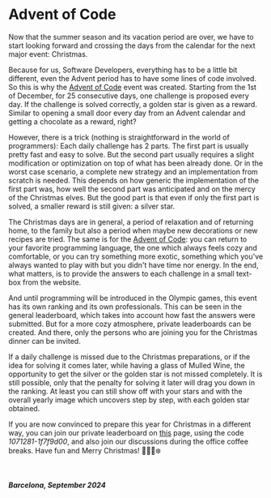 &nbsp;

# Advent of Code

Now that the summer season and its vacation period are over, we have to start looking forward and crossing the days from the calendar for the next major event: Christmas.
 
Because for us, Software Developers, everything has to be a little bit different, even the Advent period has to have some lines of code involved. So this is why the [Advent of Code](https://adventofcode.com/) event was created. Starting from the 1st of December, for 25 consecutive days, one challenge is proposed every day. If the challenge is solved correctly, a golden star is given as a reward.  Similar to opening a small door every day from an Advent calendar and getting a chocolate as a reward, right?
 
However, there is a trick (nothing is straightforward in the world of programmers): Each daily challenge has 2 parts. The first part is usually pretty fast and easy to solve. But the second part usually requires a slight modification or optimization on top of what has been already done. Or in the worst case scenario, a complete new strategy and an implementation from scratch is needed. This depends on how generic the implementation of the first part was, how well the second part was anticipated and on the mercy of the Christmas elves. But the good part is that even if only the first part is solved, a smaller reward is still given: a silver star.
 
The Christmas days are in general, a period of relaxation and of returning home, to the family but also a period when maybe new decorations or new recipes are tried. The same is for the [Advent of Code](https://adventofcode.com/): you can return to your favorite programming language, the one which always feels cozy and comfortable, or you can try something more exotic, something which you've always wanted to play with but you didn't have time nor energy. In the end, what matters, is to provide the answers to each challenge in a small text-box from the website.
 
And until programming will be introduced in the Olympic games, this event has its own ranking and its own professionals. This can be seen in the general leaderboard, which takes into account how fast the answers were submitted. But for a more cozy atmosphere, private leaderboards can be created. And there, only the persons who are joining you for the Christmas dinner can be invited.
 
If a daily challenge is missed due to the Christmas preparations, or if the idea for solving it comes later, while having a glass of Mulled Wine, the opportunity to get the silver or the golden star is not missed completely. It is still possible, only that the penalty for solving it later will drag you down in the ranking. At least you can still show off with your stars and with the overall yearly image which uncovers step by step, with each golden star obtained.

If you are now convinced to prepare this year for Christmas  in a different way, you can join our private leaderboard on [this](https://adventofcode.com/2023/leaderboard/private) page, using the code _1071281-1f7f9d00_, and also join our discussions during the office coffee breaks. Have fun and Merry Christmas! 🎅🎄🎁❄️

&nbsp;

***Barcelona, September 2024*** 
